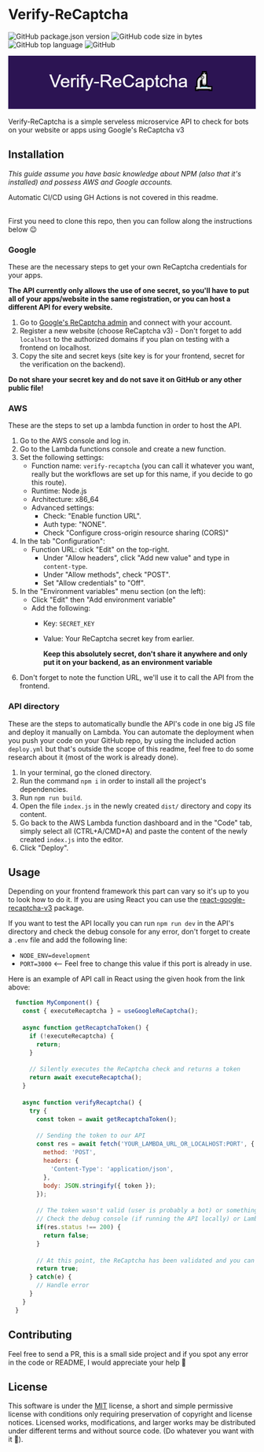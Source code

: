 # Verify-ReCaptcha
![GitHub package.json version](https://img.shields.io/github/package-json/v/ZyriabDsgn/verify-recaptcha)
![GitHub code size in bytes](https://img.shields.io/github/languages/code-size/ZyriabDsgn/verify-recaptcha)
![GitHub top language](https://img.shields.io/github/languages/top/ZyriabDsgn/verify-recaptcha)
![GitHub](https://img.shields.io/github/license/ZyriabDsgn/verify-recaptcha)

![Verify-ReCaptcha](images/Verify-ReCaptcha.png)

Verify-ReCaptcha is a simple serveless microservice API to check for bots on your website or apps using Google's ReCaptcha v3

## Installation

*This guide assume you have basic knowledge about NPM (also that it's installed) and possess AWS and Google accounts.*

Automatic CI/CD using GH Actions is not covered in this readme.
<br/><br/>

First you need to clone this repo, then you can follow along the instructions below 😉

### Google

These are the necessary steps to get your own ReCaptcha credentials for your apps.

**The API currently only allows the use of one secret, so you'll have to put all of your apps/website in the same registration, or you can host a different API for every website.**

1. Go to [Google's ReCaptcha admin](https://www.google.com/u/0/recaptcha/admin/) and connect with your account.
2. Register a new website (choose ReCaptcha v3) - Don't forget to add `localhost` to the authorized domains if you plan on testing with a frontend on localhost.
3. Copy the site and secret keys (site key is for your frontend, secret for the verification on the backend).

**Do not share your secret key and do not save it on GitHub or any other public file!**

### AWS
These are the steps to set up a lambda function in order to host the API.

1. Go to the AWS console and log in.
2. Go to the Lambda functions console and create a new function.
3. Set the following settings:
    - Function name: `verify-recaptcha` (you can call it whatever you want, really but the workflows are set up for this name, if you decide to go this route).
    - Runtime: Node.js
    - Architecture: x86_64
    - Advanced settings:
      - Check: "Enable function URL".
      - Auth type: "NONE".
      - Check "Configure cross-origin resource sharing (CORS)"
4. In the tab "Configuration":
    - Function URL: click "Edit" on the top-right.
      - Under "Allow headers", click "Add new value" and type in `content-type`.
      - Under "Allow methods", check "POST".
      - Set "Allow credentials" to "Off".
5. In the "Environment variables" menu section (on the left):
    - Click "Edit" then "Add environment variable"
    - Add the following:
      - Key: `SECRET_KEY`
      - Value: Your ReCaptcha secret key from earlier.

        **Keep this absolutely secret, don't share it anywhere and only put it on your backend, as an environment variable**
6. Don't forget to note the function URL, we'll use it to call the API from the frontend.

### API directory

These are the steps to automatically bundle the API's code in one big JS file and deploy it manually on Lambda. You can automate the deployment when you push your code on your GitHub repo, by using the included action `deploy.yml` but that's outside the scope of this readme, feel free to do some research about it (most of the work is already done).

1. In your terminal, go the cloned directory.
2. Run the command `npm i` in order to install all the project's dependencies.
3. Run `npm run build`.
4. Open the file `index.js` in the newly created `dist/` directory and copy its content.
4. Go back to the AWS Lambda function dashboard and in the "Code" tab, simply select all (CTRL+A/CMD+A) and paste the content of the newly created `index.js` into the editor.
5. Click "Deploy".

## Usage

Depending on your frontend framework this part can vary so it's up to you to look how to do it.
If you are using React you can use the [react-google-recaptcha-v3](https://www.npmjs.com/package/react-google-recaptcha-v3) package.

If you want to test the API locally you can run `npm run dev` in the API's directory and check the debug console for any error, don't forget to create a `.env` file and add the following line:
  - `NODE_ENV=development`
  - `PORT=3000` <-- Feel free to change this value if this port is already in use.

Here is an example of API call in React using the given hook from the link above:
```js
  function MyComponent() {
    const { executeRecaptcha } = useGoogleReCaptcha();
    
    async function getRecaptchaToken() {
      if (!executeRecaptcha) {
        return;
      }

      // Silently executes the ReCaptcha check and returns a token
      return await executeRecaptcha();
    }

    async function verifyRecaptcha() {
      try {
        const token = await getRecaptchaToken();

        // Sending the token to our API
        const res = await fetch('YOUR_LAMBDA_URL_OR_LOCALHOST:PORT', {
          method: 'POST',
          headers: {
            'Content-Type': 'application/json',
          },
          body: JSON.stringify({ token });
        });
  
        // The token wasn't valid (user is probably a bot) or something went wrong on the backend.
        // Check the debug console (if running the API locally) or Lambda's logs for more info.
        if(res.status !== 200) {
          return false;
        }
  
        // At this point, the ReCaptcha has been validated and you can assume the user is not a bot 🥳
        return true;
      } catch(e) {
        // Handle error
      }
    }
  }
```

## Contributing

Feel free to send a PR, this is a small side project and if you spot any error in the code or README, I would appreciate your help 🙂

## License

This software is under the [MIT](https://choosealicense.com/licenses/mit/) license, a short and simple permissive license with conditions only requiring preservation of copyright and license notices. Licensed works, modifications, and larger works may be distributed under different terms and without source code. (Do whatever you want with it 🤙).
